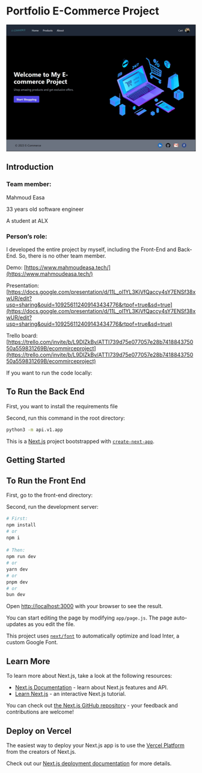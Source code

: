 # Portfolio E-Commerce Project

<img src="landing_page.jpg" align="center" />

## Introduction

### Team member:

Mahmoud Easa

33 years old software engineer

A student at ALX

### Person’s role:

I developed the entire project by myself, including the Front-End and Back-End. So, there is no other team member.

Demo: [https://www.mahmoudeasa.tech/](https://www.mahmoudeasa.tech/)

Presentation: [https://docs.google.com/presentation/d/11L_ol1YL3KjVfQaccy4sY7ENSf38xwUR/edit?usp=sharing&ouid=109256112409143434776&rtpof=true&sd=true](https://docs.google.com/presentation/d/11L_ol1YL3KjVfQaccy4sY7ENSf38xwUR/edit?usp=sharing&ouid=109256112409143434776&rtpof=true&sd=true)

Trello board: [https://trello.com/invite/b/L9DlZkBv/ATTI739d75e077057e28b741884375050a559831269B/ecommirceproject](https://trello.com/invite/b/L9DlZkBv/ATTI739d75e077057e28b741884375050a559831269B/ecommirceproject)

If you want to run the code locally:

## To Run the Back End

First, you want to install the requirements file

Second, run this command in the root directory:

```bash
python3 -m api.v1.app
```

This is a [Next.js](https://nextjs.org/) project bootstrapped with [`create-next-app`](https://github.com/vercel/next.js/tree/canary/packages/create-next-app).

## Getting Started

## To Run the Front End

First, go to the front-end directory:

Second, run the development server:

```bash
# First:
npm install
# or
npm i

# Then:
npm run dev
# or
yarn dev
# or
pnpm dev
# or
bun dev
```

Open [http://localhost:3000](http://localhost:3000) with your browser to see the result.

You can start editing the page by modifying `app/page.js`. The page auto-updates as you edit the file.

This project uses [`next/font`](https://nextjs.org/docs/basic-features/font-optimization) to automatically optimize and load Inter, a custom Google Font.

## Learn More

To learn more about Next.js, take a look at the following resources:

-   [Next.js Documentation](https://nextjs.org/docs) - learn about Next.js features and API.
-   [Learn Next.js](https://nextjs.org/learn) - an interactive Next.js tutorial.

You can check out [the Next.js GitHub repository](https://github.com/vercel/next.js/) - your feedback and contributions are welcome!

## Deploy on Vercel

The easiest way to deploy your Next.js app is to use the [Vercel Platform](https://vercel.com/new?utm_medium=default-template&filter=next.js&utm_source=create-next-app&utm_campaign=create-next-app-readme) from the creators of Next.js.

Check out our [Next.js deployment documentation](https://nextjs.org/docs/deployment) for more details.
